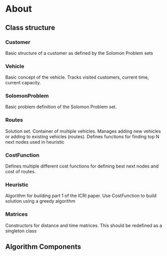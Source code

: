 # About

## Class structure

### Customer
Basic structure of a customer as defined by the Solomon Problem sets

### Vehicle
Basic concept of the vehicle.  Tracks visited customers, current time, current capacity.

### SolomonProblem
Basic problem definition of the Solomon Problem set. 

### Routes
Solution set.  Container of multiple vehicles.  Manages adding new vehicles or 
adding to existing vehicles (routes). Defines functions for finding top N next nodes 
used in heuristic

### CostFunction
Defines multiple different cost functions for defining best next nodes and cost of routes.

### Heuristic
Algorithm for building part 1 of the ICRI paper.  Use CostFunction to build solution
using a greedy algorithm

### Matrices
Constructors for distance and time matrices.  This should be redefined as a singleton class

### 





## Algorithm Components
